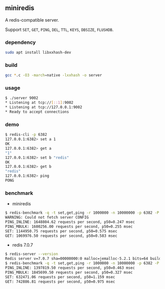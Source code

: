 ## miniredis

A redis-compatible server.

Support `SET`, `GET`, `PING`, `DEL`, `TTL`, `KEYS`, `DBSIZE`, `FLUSHDB`.

### dependency

```bash
sudo apt install libxxhash-dev
```

### build

```bash
gcc *.c -O3 -march=native -lxxhash -o server
```

### usage

```bash
$ ./server 9002
* Listening at tcp://[::1]:9002
* Listening at tcp://127.0.0.1:9002
* Ready to accept connections
```

### demo

```bash
$ redis-cli -p 6382
127.0.0.1:6382> set a 1
OK
127.0.0.1:6382> get a
"1"
127.0.0.1:6382> set b "redis"
OK
127.0.0.1:6382> get b
"redis"
127.0.0.1:6382> ping
PONG
```

### benchmark

- miniredis

```bash
$ redis-benchmark -q -t set,get,ping -r 1000000 -n 10000000 -p 6382 -P 16
WARNING: Could not fetch server CONFIG
PING_INLINE: 1648804.62 requests per second, p50=0.247 msec
PING_MBULK: 1600256.00 requests per second, p50=0.255 msec
SET: 1144950.75 requests per second, p50=0.575 msec
GET: 1069976.50 requests per second, p50=0.583 msec
```

- redis 7.0.7

```bash
$ redis-server --version
Redis server v=7.0.7 sha=00000000:0 malloc=jemalloc-5.2.1 bits=64 build=60db4852972c3375
$ redis-benchmark -q -t set,get,ping -r 1000000 -n 10000000 -p 6382 -P 16
PING_INLINE: 1397819.50 requests per second, p50=0.463 msec
PING_MBULK: 1845699.50 requests per second, p50=0.327 msec
SET: 632471.06 requests per second, p50=1.159 msec
GET: 742886.81 requests per second, p50=0.975 msec
```
